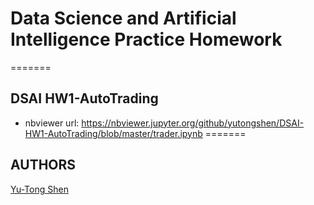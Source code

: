 # Data Science and Artificial Intelligence Practice Homework
=======
## DSAI HW1-AutoTrading
- nbviewer url: https://nbviewer.jupyter.org/github/yutongshen/DSAI-HW1-AutoTrading/blob/master/trader.ipynb
=======
## AUTHORS
[Yu-Tong Shen](https://github.com/yutongshen/)
